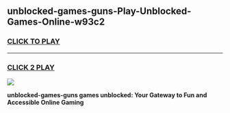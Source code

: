 
## unblocked-games-guns-Play-Unblocked-Games-Online-w93c2
<h3>
<a href="https://premium76.site?title=unblocked-games-guns&ref=25A">CLICK TO PLAY</a></h3>
<hr>

<h3>
<a href="https://premium76.site?title=unblocked-games-guns&ref=25A">CLICK 2 PLAY</a>
  
</h3>

<a href="https://premium76.site?title=unblocked-games-guns&ref=25A"><img src="https://clearcache.store/games.png"></a>


**unblocked-games-guns games unblocked: Your Gateway to Fun and Accessible Online Gaming**
